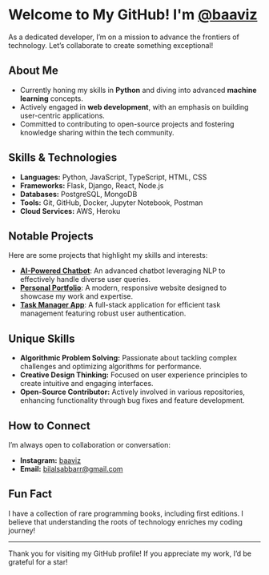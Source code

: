 # Welcome to My GitHub! I'm [@baaviz](https://github.com/baaviz)

As a dedicated developer, I’m on a mission to advance the frontiers of technology. Let’s collaborate to create something exceptional!

## About Me

- Currently honing my skills in **Python** and diving into advanced **machine learning** concepts.
- Actively engaged in **web development**, with an emphasis on building user-centric applications.
- Committed to contributing to open-source projects and fostering knowledge sharing within the tech community.

## Skills & Technologies

- **Languages:** Python, JavaScript, TypeScript, HTML, CSS
- **Frameworks:** Flask, Django, React, Node.js
- **Databases:** PostgreSQL, MongoDB
- **Tools:** Git, GitHub, Docker, Jupyter Notebook, Postman
- **Cloud Services:** AWS, Heroku

## Notable Projects

Here are some projects that highlight my skills and interests:

- [**AI-Powered Chatbot**](https://github.com/baaviz/chatbot): An advanced chatbot leveraging NLP to effectively handle diverse user queries.
- [**Personal Portfolio**](https://github.com/baaviz/portfolio): A modern, responsive website designed to showcase my work and expertise.
- [**Task Manager App**](https://github.com/baaviz/task-manager): A full-stack application for efficient task management featuring robust user authentication.

## Unique Skills

- **Algorithmic Problem Solving:** Passionate about tackling complex challenges and optimizing algorithms for performance.
- **Creative Design Thinking:** Focused on user experience principles to create intuitive and engaging interfaces.
- **Open-Source Contributor:** Actively involved in various repositories, enhancing functionality through bug fixes and feature development.

## How to Connect

I’m always open to collaboration or conversation:

- **Instagram:** [baaviz](https://www.instagram.com/baaviz)
- **Email:** [bilalsabbarr@gmail.com](mailto:bilalsabbarr@gmail.com)

## Fun Fact

I have a collection of rare programming books, including first editions. I believe that understanding the roots of technology enriches my coding journey!

---

Thank you for visiting my GitHub profile! If you appreciate my work, I’d be grateful for a star!
